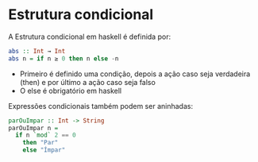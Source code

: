# Estrutura condicional
A Estrutura condicional em haskell é definida por:
```haskell
abs :: Int → Int
abs n = if n ≥ 0 then n else -n
```
- Primeiro é definido uma condição, depois a ação caso seja verdadeira (then) e por último a ação caso seja falso
- O else é obrigatório em haskell

Expressões condicionais também podem ser aninhadas:
```haskell
parOuImpar :: Int -> String
parOuImpar n = 
  if n `mod` 2 == 0
    then "Par"
    else "Ímpar"
```


